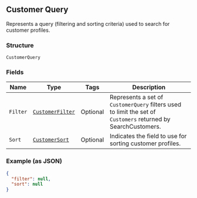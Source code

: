 ## Customer Query

Represents a query (filtering and sorting criteria) used to search
for customer profiles.

### Structure

`CustomerQuery`

### Fields

| Name | Type | Tags | Description |
|  --- | --- | --- | --- |
| `Filter` | [`CustomerFilter`](/doc/models/customer-filter.md) | Optional | Represents a set of `CustomerQuery` filters used to limit the set of<br>`Customers` returned by SearchCustomers. |
| `Sort` | [`CustomerSort`](/doc/models/customer-sort.md) | Optional | Indicates the field to use for sorting customer profiles. |

### Example (as JSON)

```json
{
  "filter": null,
  "sort": null
}
```

